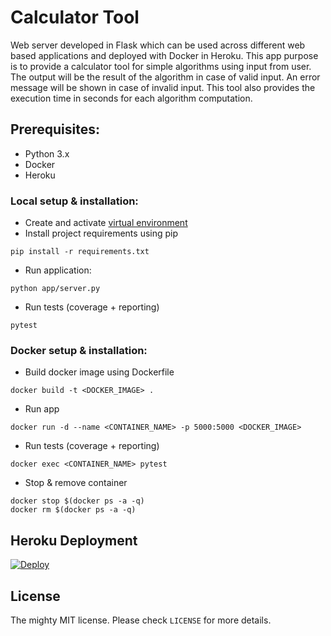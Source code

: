 # Calculator Tool

Web server developed in Flask which can be used across different web based applications and deployed with Docker in Heroku. This app purpose is to provide a calculator tool for simple algorithms using input from user. 
The output will be the result of the algorithm in case of valid input. An error message will be shown in case of invalid input. 
This tool also provides the execution time in seconds for each algorithm computation.

## Prerequisites:
*   Python 3.x
*   Docker
*   Heroku


### Local setup & installation:
*   Create and activate [virtual environment](https://packaging.python.org/tutorials/installing-packages/#creating-virtual-environments)
*   Install project requirements using pip
```
pip install -r requirements.txt
```
*   Run application:
```
python app/server.py
```
*   Run tests (coverage + reporting)
```
pytest
```

### Docker setup & installation:
*   Build docker image using Dockerfile
```
docker build -t <DOCKER_IMAGE> .
```
*   Run app
```
docker run -d --name <CONTAINER_NAME> -p 5000:5000 <DOCKER_IMAGE>
```
*   Run tests (coverage + reporting)
```
docker exec <CONTAINER_NAME> pytest 
```
*   Stop & remove container
```
docker stop $(docker ps -a -q)
docker rm $(docker ps -a -q)
```

## Heroku Deployment

[![Deploy](https://www.herokucdn.com/deploy/button.svg)](https://heroku.com/deploy?template=https://github.com/createNull/calculator-tool)


## License

The mighty MIT license. Please check `LICENSE` for more details.
